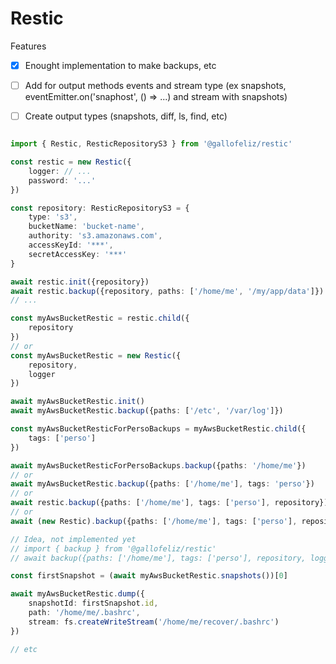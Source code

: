 # Restic

Features
- [X] Enought implementation to make backups, etc
- [ ] Add for output methods events and stream type (ex snapshots, eventEmitter.on('snaphost', () => ...) and stream with snapshots)
- [ ] Create output types (snapshots, diff, ls, find, etc)


```typescript

import { Restic, ResticRepositoryS3 } from '@gallofeliz/restic'

const restic = new Restic({
    logger: // ...
    password: '...'
})

const repository: ResticRepositoryS3 = {
    type: 's3',
    bucketName: 'bucket-name',
    authority: 's3.amazonaws.com',
    accessKeyId: '***',
    secretAccessKey: '***'
}

await restic.init({repository})
await restic.backup({repository, paths: ['/home/me', '/my/app/data']})
// ...

const myAwsBucketRestic = restic.child({
    repository
})
// or
const myAwsBucketRestic = new Restic({
    repository,
    logger
})

await myAwsBucketRestic.init()
await myAwsBucketRestic.backup({paths: ['/etc', '/var/log']})

const myAwsBucketResticForPersoBackups = myAwsBucketRestic.child({
    tags: ['perso']
})

await myAwsBucketResticForPersoBackups.backup({paths: '/home/me'})
// or
await myAwsBucketRestic.backup({paths: ['/home/me'], tags: 'perso'})
// or
await restic.backup({paths: ['/home/me'], tags: ['perso'], repository})
// or
await (new Restic).backup({paths: ['/home/me'], tags: ['perso'], repository, logger: /*...*/})

// Idea, not implemented yet
// import { backup } from '@gallofeliz/restic'
// await backup({paths: ['/home/me'], tags: ['perso'], repository, logger: /*...*/})

const firstSnapshot = (await myAwsBucketRestic.snapshots())[0]

await myAwsBucketRestic.dump({
    snapshotId: firstSnapshot.id,
    path: '/home/me/.bashrc',
    stream: fs.createWriteStream('/home/me/recover/.bashrc')
})

// etc
```
